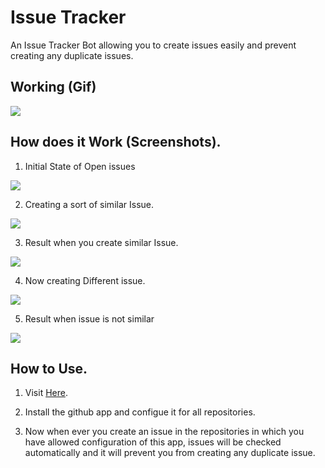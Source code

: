 # Issue Tracker

An Issue Tracker Bot allowing you to create issues easily and prevent creating any duplicate issues.

## Working (Gif)

<img src="http://res.cloudinary.com/dsyvg5xwi/image/upload/v1518845574/Peek_2018-02-17_11-01_tywloy.gif"/>

## How does it Work (Screenshots).

1. Initial State of Open issues

<img src="http://res.cloudinary.com/dsyvg5xwi/image/upload/v1518843898/Initialissues_icculu.png"/>

2. Creating a sort of similar Issue.

<img src="http://res.cloudinary.com/dsyvg5xwi/image/upload/v1518844155/issuesimlar_kmxkgn.png"/>

3. Result when you create similar Issue.

<img src="http://res.cloudinary.com/dsyvg5xwi/image/upload/v1518844224/issuesimalrresult_ib6vwi.png"/>

4. Now creating Different issue.

<img src="http://res.cloudinary.com/dsyvg5xwi/image/upload/v1518844231/issuenotsim_rcaens.png"/>

5. Result when issue is not similar

<img src="http://res.cloudinary.com/dsyvg5xwi/image/upload/v1518844237/issuenotsimres_wj4frd.png"/>

## How to Use.

1. Visit <a href="https://github.com/apps/issuetrack">Here</a>.

2. Install the github app and configue it for all repositories.

3. Now when ever you create an issue in the repositories in which you have allowed configuration of this app, issues will be checked automatically and it will prevent you from creating any duplicate issue.
